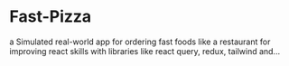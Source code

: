 # Fast-Pizza
a Simulated real-world app for ordering fast foods like a restaurant for improving react skills with libraries like react query, redux, tailwind and...
